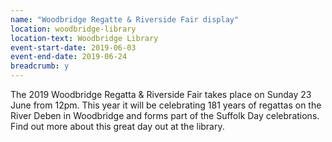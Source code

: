 ```yaml
---
name: "Woodbridge Regatte & Riverside Fair display"
location: woodbridge-library
location-text: Woodbridge Library
event-start-date: 2019-06-03
event-end-date: 2019-06-24
breadcrumb: y
---
```


The 2019 Woodbridge Regatta & Riverside Fair takes place on Sunday 23 June from 12pm. This year it will be celebrating 181 years of regattas on the River Deben in Woodbridge and forms part of the Suffolk Day celebrations. Find out more about this great day out at the library.
